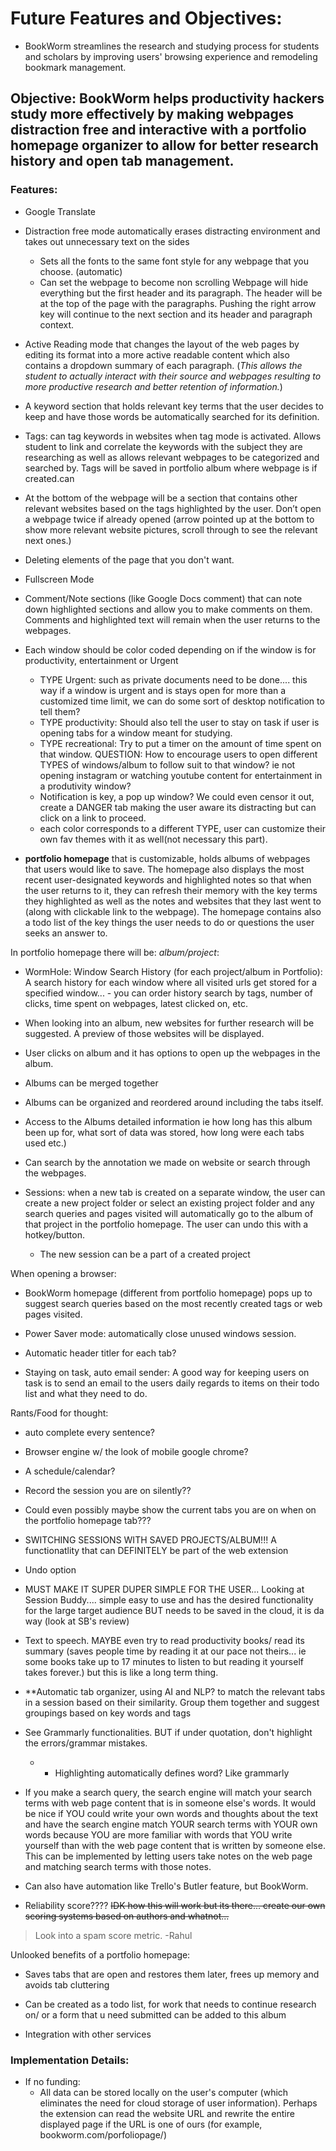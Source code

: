 # Future Features and Objectives:

- BookWorm streamlines the research and studying process for students and scholars by improving users' browsing experience and remodeling bookmark management.

## Objective: BookWorm helps productivity hackers study more effectively by making webpages distraction free and interactive with a portfolio homepage organizer to allow for better research history and open tab management.

### Features:
- Google Translate

- Distraction free mode automatically erases distracting environment and takes out unnecessary text on the sides
   - Sets all the fonts to the same font style for any webpage that you choose. (automatic) 
   - Can set the webpage to become non scrolling Webpage will hide everything but the first header and its paragraph. The header will be at the top of the page with   the paragraphs. Pushing the right arrow key will continue to the next section and its header and paragraph context.
   
- Active Reading mode that changes the layout of the web pages by editing its format into a more active readable content which also contains a dropdown summary of each paragraph. (*This allows the student to actually interact with their source and webpages resulting to more productive research and better retention of information.*)

- A keyword section that holds relevant key terms that the user decides to keep and have those words be automatically searched for its definition.

- Tags: can tag keywords in websites when tag mode is activated. Allows student to link and correlate the keywords with the subject they are researching as well as allows relevant webpages to be categorized and searched by. Tags will be saved in portfolio album where webpage is if created.can

- At the bottom of the webpage will be a section that contains other relevant websites based on the tags highlighted by the user. Don’t open a webpage twice if already opened (arrow pointed up at the bottom to show more relevant website pictures, scroll through to see the relevant next ones.)

- Deleting elements of the page that you don't want.

- Fullscreen Mode

- Comment/Note sections (like Google Docs comment) that can note down highlighted sections and allow you to make comments on them. Comments and highlighted text will remain when the user returns to the webpages.

- Each window should be color coded depending on if the window is for productivity, entertainment or Urgent 
   - TYPE Urgent: such as private documents need to be done.... this way if a window is urgent and is stays open for more than a customized time limit, we can do some sort of desktop notification to tell them? 
   - TYPE productivity: Should also tell the user to stay on task if user is opening tabs for a window meant for studying.
   - TYPE recreational: Try to put a timer on the amount of time spent on that window. 
   QUESTION: How to encourage users to open different TYPES of windows/album to follow suit to that window? ie not opening instagram or watching youtube content for entertainment in a produtivity window? 
   - Notification is key, a pop up window? We could even censor it out, create a DANGER tab making the user aware its distracting but can click on a link to proceed.
   - each color corresponds to a different TYPE, user can customize their own fav themes with it as well(not necessary this part).

- **portfolio homepage** that is customizable, holds albums of webpages that users would like to save. The homepage also displays the most recent user-designated keywords and highlighted notes so that when the user returns to it, they can refresh their memory with the key terms they highlighted as well as the notes and websites that they last went to (along with clickable link to the webpage). The homepage contains also a todo list of the key things the user needs to do or questions the user seeks an answer to.

In portfolio homepage there will be:
*album/project*:
   - WormHole: Window Search History (for each project/album in Portfolio): A search history for each window where all visited urls get stored for a specified window...
         - you can order history search by tags, number of clicks, time spent on webpages, latest clicked on, etc.
   - When looking into an album, new websites for further research will be suggested. A preview of those websites will be displayed.
   - User clicks on album and it has options to open up the webpages in the album. 
   - Albums can be merged together
   - Albums can be organized and reordered around including the tabs itself.
   - Access to the Albums detailed information ie how long has this album been up for, what sort of data was stored, how long were each tabs used etc.)
   - Can search by the annotation we made on website or search through the webpages.

- Sessions: when a new tab is created on a separate window, the user can create a new project folder or select an existing project folder and any search queries and pages visited will automatically go to the album of that project in the portfolio homepage. The user can undo this with a hotkey/button.
   - The new session can be a part of a created project
   
When opening a browser:
- BookWorm homepage (different from portfolio homepage) pops up to suggest search queries based on the most recently created tags or web pages visited.

- Power Saver mode: automatically close unused windows session.

- Automatic header titler for each tab?

- Staying on task, auto email sender: A good way for keeping users on task is to send an email to the users daily regards to items on their todo list and what they need to do.

Rants/Food for thought:

- auto complete every sentence?

- Browser engine w/ the look of mobile google chrome?

- A schedule/calendar?

- Record the session you are on silently??

- Could even possibly maybe show the current tabs you are on when on the portfolio homepage tab???

- SWITCHING SESSIONS WITH SAVED PROJECTS/ALBUM!!! A functionatlity that can DEFINITELY be part of the web extension

- Undo option

- MUST MAKE IT SUPER DUPER SIMPLE FOR THE USER... Looking at Session Buddy.... simple easy to use and has the desired functionality for the large target audience BUT needs to be saved in the cloud, it is da way (look at SB's review)

- Text to speech. MAYBE even try to read productivity books/ read its summary (saves people time by reading it at our pace not theirs... ie some books take up to 17 minutes to listen to but reading it yourself takes forever.) but this is like a long term thing.

- **Automatic tab organizer, using AI and NLP? to match the relevant tabs in a session based on their similarity. Group them together and suggest groupings based on key words and tags

- See Grammarly functionalities. BUT if under quotation, don't highlight the errors/grammar mistakes.
   - - Highlighting automatically defines word? Like grammarly

- If you make a search query, the search engine will match your search terms with web page content that is in someone else's words. It would be nice if YOU could write your own words and thoughts about the text and have the search engine match YOUR search terms with YOUR own words because YOU are more familiar with words that YOU write yourself than with the web page content that is written by someone else. This can be implemented by letting users take notes on the web page and matching search terms with those notes.

- Can also have automation like Trello's Butler feature, but BookWorm.

- Reliability score???? ~~IDK how this will work but its there... create our own scoring systems based on authors and whatnot...~~ 
>Look into a spam score metric. -Rahul

Unlooked benefits of a portfolio homepage:
- Saves tabs that are open and restores them later, frees up memory and avoids tab cluttering
- Can be created as a todo list, for work that needs to continue research on/ or a form that u need submitted can be added to this album

- Integration with other services


### Implementation Details:

- If no funding: 
   - All data can be stored locally on the user's computer (which eliminates the need for cloud storage of user information). Perhaps the extension can read the website URL and rewrite the entire displayed page if the URL is one of ours (for example, bookworm.com/porfoliopage/)
